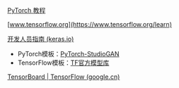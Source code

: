 [PyTorch 教程](https://pytorch.org/tutorials/)

[www.tensorflow.org](https://www.tensorflow.org/learn)

[开发人员指南 (keras.io)](https://keras.io/guides/)

- PyTorch模板：[PyTorch-StudioGAN](https://github.com/POSTECH-CVLab/PyTorch-StudioGAN)
- TensorFlow模板：[TF官方模型库](https://github.com/tensorflow/models)

[TensorBoard  |  TensorFlow (google.cn)](https://tensorflow.google.cn/tensorboard?hl=zh-cn)
